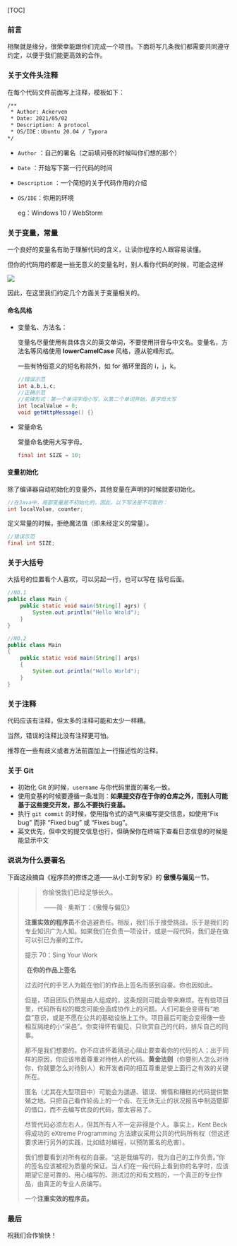 [TOC]

### 前言

相聚就是缘分，很荣幸能跟你们完成一个项目。下面将写几条我们都需要共同遵守约定，以便于我们能更高效的合作。

### 关于文件头注释

在每个代码文件前面写上注释，模板如下：

```html
/**
 * Author: Ackerven
 * Date: 2021/05/02
 * Description: A protocol
 * OS/IDE：Ubuntu 20.04 / Typora
*/
```

+ `Author` ：自己的署名（之前填问卷的时候叫你们想的那个）

+ `Date` ：开始写下第一行代码的时间

+ `Description` ：一个简短的关于代码作用的介绍

+ `OS/IDE`：你用的环境 

  eg：Windows 10 / WebStorm

### 关于变量，常量

一个良好的变量名有助于理解代码的含义，让读你程序的人跟容易读懂。

但你的代码用的都是一些无意义的变量名时，别人看你代码的时候，可能会这样

![](https://i.loli.net/2021/05/02/yd8qZ1RtnlIpsYe.jpg)

因此，在这里我们约定几个方面关于变量相关的。

#### 命名风格

+ 变量名、方法名：

  变量名尽量使用有具体含义的英文单词，不要使用拼音与中文名。变量名，方法名等风格使用 **lowerCamelCase** 风格，遵从驼峰形式。

  一些有特俗意义的短名称除外，如 for 循环里面的 i，j，k。

  ~~~java
  //错误示范
  int a,b,i,c;
  //正确示范
  //驼峰形式：第一个单词字母小写，从第二个单词开始，首字母大写
  int localValue = 0; 
  void getHttpMessage() {}
  ~~~

+ 常量命名

  常量命名使用大写字母。

  ~~~java
  final int SIZE = 10;
  ~~~

#### 变量初始化

除了编译器自动初始化的变量外，其他变量在声明的时候就要初始化。

~~~java
//在Java中，局部变量是不初始化的，因此，以下写法是不可取的：
int localValue, counter;
~~~

定义常量的时候，拒绝魔法值（即未经定义的常量）。

~~~java
//错误示范
final int SIZE;
~~~



### 关于大括号

大括号的位置看个人喜欢，可以另起一行，也可以写在 括号后面。

~~~Java
//NO.1
public class Main {
    public static void main(String[] agrs) {
        System.out.println("Hello Wrold");
    }
}

//NO.2
public class Main
{
    public static void main(String[] args)
    {
        System.out.println("Hello World");
    }
}
~~~



### 关于注释

代码应该有注释，但太多的注释可能和太少一样糟。

当然，错误的注释比没有注释更可怕。

推荐在一些有歧义或者方法前面加上一行描述性的注释。



### 关于 Git

+ 初始化 Git 的时候，`username` 与你代码里面的署名一致。
+ 使用变基的时候要遵循一条准则：**如果提交存在于你的仓库之外，而别人可能基于这些提交开发，那么不要执行变基。**
+ 执行 `git commit` 的时候，使用指令式的语气来编写提交信息，如使用“Fix bug” 而非 “Fixed bug” 或 “Fixes bug”。
+ 英文优先，但中文的提交信息也行，但确保你在终端下查看日志信息的时候是能显示中文



### 说说为什么要署名

下面这段摘自《程序员的修炼之道——从小工到专家》的 **傲慢与偏见**一节。

>> 你愉悦我们已经足够长久。
>>
>> ​		——简 · 奥斯丁：《傲慢与偏见》
>
>**注重实效的程序员**不会逃避责任。相反，我们乐于接受挑战，乐于是我们的专业知识广为人知。如果我们在负责一项设计，或是一段代码，我们是在做可以引已为豪的工作。
>
>提示 70：Sing Your Work
>
>​				 **在你的作品上签名**
>
>过去时代的手艺人为能在他们的作品上签名而感到自豪。你也因如此。
>
>但是，项目团队仍然是由人组成的，这条规则可能会带来麻烦。在有些项目里，代码所有权的概念可能会造成协作上的问题。人们可能会变得有“地盘”意识，或是不愿在公共的基础设施上工作。项目最后可能会变得像一些相互隔绝的小“采邑”。你变得怀有偏见，只欣赏自己的代码，排斥自己的同事。
>
>那不是我们想要的。你不应该怀着猜忌心阻止要查看你的代码的人；出于同样的原因，你应该带着尊重对待他人的代码。**黄金法则**（你要别人怎么对待你，你就要怎么对待别人）和开发者间的相互尊重是使上面行之有效的关键所在。
>
>匿名（尤其在大型项目中）可能会为邋遢、错误、懒惰和糟糕的代码提供繁殖之地。只把自己看作轮齿上的一个齿、在无休无止的状况报告中制造蹩脚的借口，而不去编写优良的代码，那太容易了。
>
>尽管代码必须左右人，但其所有人不一定非得是个人。事实上，Kent Beck 得成功的 eXtreme Programming 方法建议采用公共的代码所有权（但这还要求进行另外的实践，比如结对编程，以预防匿名的危害）。
>
>我们想要看到对所有权的自豪。“这是我编写的，我为自己的工作负责。”你的签名应该被视为质量的保证。当人们在一段代码上看到你的名字时，应该期望它是可靠的、用心编写的、测试过的和有文档的，一个真正的专业作品，由真正的专业人员编写。
>
>一个**注重实效的程序员。**



### 最后

祝我们合作愉快！